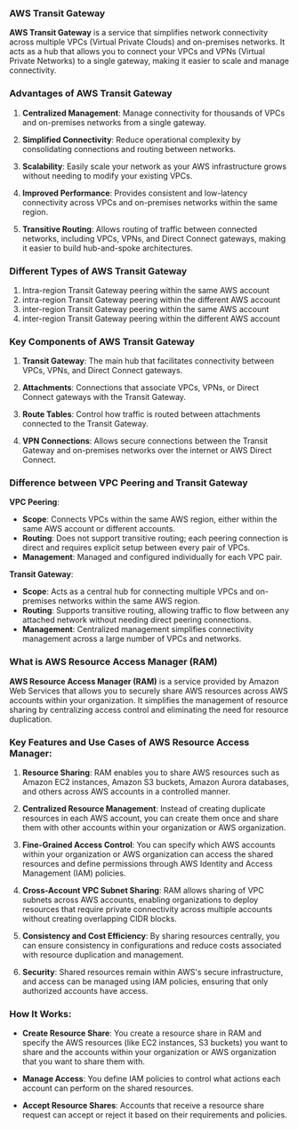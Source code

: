 ### AWS Transit Gateway

**AWS Transit Gateway** is a service that simplifies network connectivity across multiple VPCs (Virtual Private Clouds) and on-premises networks. It acts as a hub that allows you to connect your VPCs and VPNs (Virtual Private Networks) to a single gateway, making it easier to scale and manage connectivity.

### Advantages of AWS Transit Gateway

1. **Centralized Management**: Manage connectivity for thousands of VPCs and on-premises networks from a single gateway.

2. **Simplified Connectivity**: Reduce operational complexity by consolidating connections and routing between networks.

3. **Scalability**: Easily scale your network as your AWS infrastructure grows without needing to modify your existing VPCs.

4. **Improved Performance**: Provides consistent and low-latency connectivity across VPCs and on-premises networks within the same region.

5. **Transitive Routing**: Allows routing of traffic between connected networks, including VPCs, VPNs, and Direct Connect gateways, making it easier to build hub-and-spoke architectures.

### Different Types of AWS Transit Gateway

1. Intra-region Transit Gateway peering within the same AWS account
2. intra-region Transit Gateway peering within the different AWS account
3. inter-region Transit Gateway peering within the same AWS account
4. inter-region Transit Gateway peering within the different AWS account


### Key Components of AWS Transit Gateway

1. **Transit Gateway**: The main hub that facilitates connectivity between VPCs, VPNs, and Direct Connect gateways.

2. **Attachments**: Connections that associate VPCs, VPNs, or Direct Connect gateways with the Transit Gateway.

3. **Route Tables**: Control how traffic is routed between attachments connected to the Transit Gateway.

4. **VPN Connections**: Allows secure connections between the Transit Gateway and on-premises networks over the internet or AWS Direct Connect.

### Difference between VPC Peering and Transit Gateway

**VPC Peering**:

- **Scope**: Connects VPCs within the same AWS region, either within the same AWS account or different accounts.
- **Routing**: Does not support transitive routing; each peering connection is direct and requires explicit setup between every pair of VPCs.
- **Management**: Managed and configured individually for each VPC pair.

**Transit Gateway**:

- **Scope**: Acts as a central hub for connecting multiple VPCs and on-premises networks within the same AWS region.
- **Routing**: Supports transitive routing, allowing traffic to flow between any attached network without needing direct peering connections.
- **Management**: Centralized management simplifies connectivity management across a large number of VPCs and networks.

###  What is AWS Resource Access Manager (RAM)
**AWS Resource Access Manager (RAM)** is a service provided by Amazon Web Services that allows you to securely share AWS resources across AWS accounts within your organization. It simplifies the management of resource sharing by centralizing access control and eliminating the need for resource duplication.

### Key Features and Use Cases of AWS Resource Access Manager:

1. **Resource Sharing**: RAM enables you to share AWS resources such as Amazon EC2 instances, Amazon S3 buckets, Amazon Aurora databases, and others across AWS accounts in a controlled manner.

2. **Centralized Resource Management**: Instead of creating duplicate resources in each AWS account, you can create them once and share them with other accounts within your organization or AWS organization.

3. **Fine-Grained Access Control**: You can specify which AWS accounts within your organization or AWS organization can access the shared resources and define permissions through AWS Identity and Access Management (IAM) policies.

4. **Cross-Account VPC Subnet Sharing**: RAM allows sharing of VPC subnets across AWS accounts, enabling organizations to deploy resources that require private connectivity across multiple accounts without creating overlapping CIDR blocks.

5. **Consistency and Cost Efficiency**: By sharing resources centrally, you can ensure consistency in configurations and reduce costs associated with resource duplication and management.

6. **Security**: Shared resources remain within AWS's secure infrastructure, and access can be managed using IAM policies, ensuring that only authorized accounts have access.

### How It Works:

- **Create Resource Share**: You create a resource share in RAM and specify the AWS resources (like EC2 instances, S3 buckets) you want to share and the accounts within your organization or AWS organization that you want to share them with.

- **Manage Access**: You define IAM policies to control what actions each account can perform on the shared resources.

- **Accept Resource Shares**: Accounts that receive a resource share request can accept or reject it based on their requirements and policies.
